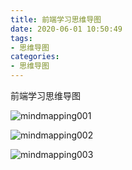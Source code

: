 ```yaml
---
title: 前端学习思维导图
date: 2020-06-01 10:50:49
tags:
- 思维导图
categories:
- 思维导图
---
```

前端学习思维导图
<!--more-->
![mindmapping001](https://alivnram-test.oss-cn-beijing.aliyuncs.com/alivnblog/mindmapping001.jpg)

![mindmapping002](https://alivnram-test.oss-cn-beijing.aliyuncs.com/alivnblog/mindmapping002.jpg)

![mindmapping003](https://alivnram-test.oss-cn-beijing.aliyuncs.com/alivnblog/mindmapping003.jpg)
